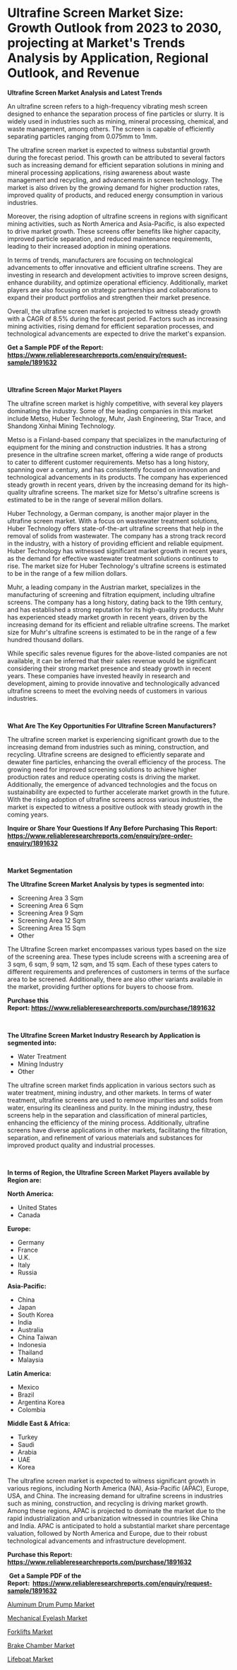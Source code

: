 <p><h1>Ultrafine Screen Market Size: Growth Outlook from 2023 to 2030, projecting at Market's Trends Analysis by Application, Regional Outlook, and Revenue</h1></p><p><strong>Ultrafine Screen Market Analysis and Latest Trends</strong></p>
<p><p>An ultrafine screen refers to a high-frequency vibrating mesh screen designed to enhance the separation process of fine particles or slurry. It is widely used in industries such as mining, mineral processing, chemical, and waste management, among others. The screen is capable of efficiently separating particles ranging from 0.075mm to 1mm.</p><p>The ultrafine screen market is expected to witness substantial growth during the forecast period. This growth can be attributed to several factors such as increasing demand for efficient separation solutions in mining and mineral processing applications, rising awareness about waste management and recycling, and advancements in screen technology. The market is also driven by the growing demand for higher production rates, improved quality of products, and reduced energy consumption in various industries.</p><p>Moreover, the rising adoption of ultrafine screens in regions with significant mining activities, such as North America and Asia-Pacific, is also expected to drive market growth. These screens offer benefits like higher capacity, improved particle separation, and reduced maintenance requirements, leading to their increased adoption in mining operations.</p><p>In terms of trends, manufacturers are focusing on technological advancements to offer innovative and efficient ultrafine screens. They are investing in research and development activities to improve screen designs, enhance durability, and optimize operational efficiency. Additionally, market players are also focusing on strategic partnerships and collaborations to expand their product portfolios and strengthen their market presence.</p><p>Overall, the ultrafine screen market is projected to witness steady growth with a CAGR of 8.5% during the forecast period. Factors such as increasing mining activities, rising demand for efficient separation processes, and technological advancements are expected to drive the market's expansion.</p></p>
<p><strong>Get a Sample PDF of the Report:&nbsp; <a href="https://www.reliableresearchreports.com/enquiry/request-sample/1891632">https://www.reliableresearchreports.com/enquiry/request-sample/1891632</a></strong></p>
<p>&nbsp;</p>
<p><strong>Ultrafine Screen Major Market Players</strong></p>
<p><p>The ultrafine screen market is highly competitive, with several key players dominating the industry. Some of the leading companies in this market include Metso, Huber Technology, Muhr, Jash Engineering, Star Trace, and Shandong Xinhai Mining Technology.</p><p>Metso is a Finland-based company that specializes in the manufacturing of equipment for the mining and construction industries. It has a strong presence in the ultrafine screen market, offering a wide range of products to cater to different customer requirements. Metso has a long history, spanning over a century, and has consistently focused on innovation and technological advancements in its products. The company has experienced steady growth in recent years, driven by the increasing demand for its high-quality ultrafine screens. The market size for Metso's ultrafine screens is estimated to be in the range of several million dollars.</p><p>Huber Technology, a German company, is another major player in the ultrafine screen market. With a focus on wastewater treatment solutions, Huber Technology offers state-of-the-art ultrafine screens that help in the removal of solids from wastewater. The company has a strong track record in the industry, with a history of providing efficient and reliable equipment. Huber Technology has witnessed significant market growth in recent years, as the demand for effective wastewater treatment solutions continues to rise. The market size for Huber Technology's ultrafine screens is estimated to be in the range of a few million dollars.</p><p>Muhr, a leading company in the Austrian market, specializes in the manufacturing of screening and filtration equipment, including ultrafine screens. The company has a long history, dating back to the 19th century, and has established a strong reputation for its high-quality products. Muhr has experienced steady market growth in recent years, driven by the increasing demand for its efficient and reliable ultrafine screens. The market size for Muhr's ultrafine screens is estimated to be in the range of a few hundred thousand dollars.</p><p>While specific sales revenue figures for the above-listed companies are not available, it can be inferred that their sales revenue would be significant considering their strong market presence and steady growth in recent years. These companies have invested heavily in research and development, aiming to provide innovative and technologically advanced ultrafine screens to meet the evolving needs of customers in various industries.</p></p>
<p>&nbsp;</p>
<p><strong>What Are The Key Opportunities For Ultrafine Screen Manufacturers?</strong></p>
<p><p>The ultrafine screen market is experiencing significant growth due to the increasing demand from industries such as mining, construction, and recycling. Ultrafine screens are designed to efficiently separate and dewater fine particles, enhancing the overall efficiency of the process. The growing need for improved screening solutions to achieve higher production rates and reduce operating costs is driving the market. Additionally, the emergence of advanced technologies and the focus on sustainability are expected to further accelerate market growth in the future. With the rising adoption of ultrafine screens across various industries, the market is expected to witness a positive outlook with steady growth in the coming years.</p></p>
<p><strong>Inquire or Share Your Questions If Any Before Purchasing This Report: <a href="https://www.reliableresearchreports.com/enquiry/pre-order-enquiry/1891632">https://www.reliableresearchreports.com/enquiry/pre-order-enquiry/1891632</a></strong></p>
<p>&nbsp;</p>
<p><strong>Market Segmentation</strong></p>
<p><strong>The Ultrafine Screen Market Analysis by types is segmented into:</strong></p>
<p><ul><li>Screening Area 3 Sqm</li><li>Screening Area 6 Sqm</li><li>Screening Area 9 Sqm</li><li>Screening Area 12 Sqm</li><li>Screening Area 15 Sqm</li><li>Other</li></ul></p>
<p><p>The Ultrafine Screen market encompasses various types based on the size of the screening area. These types include screens with a screening area of 3 sqm, 6 sqm, 9 sqm, 12 sqm, and 15 sqm. Each of these types caters to different requirements and preferences of customers in terms of the surface area to be screened. Additionally, there are also other variants available in the market, providing further options for buyers to choose from.</p></p>
<p><strong>Purchase this Report:&nbsp;<a href="https://www.reliableresearchreports.com/purchase/1891632">https://www.reliableresearchreports.com/purchase/1891632</a></strong></p>
<p>&nbsp;</p>
<p><strong>The Ultrafine Screen Market Industry Research by Application is segmented into:</strong></p>
<p><ul><li>Water Treatment</li><li>Mining Industry</li><li>Other</li></ul></p>
<p><p>The ultrafine screen market finds application in various sectors such as water treatment, mining industry, and other markets. In terms of water treatment, ultrafine screens are used to remove impurities and solids from water, ensuring its cleanliness and purity. In the mining industry, these screens help in the separation and classification of mineral particles, enhancing the efficiency of the mining process. Additionally, ultrafine screens have diverse applications in other markets, facilitating the filtration, separation, and refinement of various materials and substances for improved product quality and industrial processes.</p></p>
<p>&nbsp;</p>
<p><strong>In terms of Region, the Ultrafine Screen Market Players available by Region are:</strong></p>
<p>
    <p> <strong> North America: </strong>
        <ul>
            <li>United States</li>
            <li>Canada</li>
        </ul>
        </p> 
    <p> <strong> Europe: </strong>
        <ul>
            <li>Germany</li>
            <li>France</li>
            <li>U.K.</li>
            <li>Italy</li>
            <li>Russia</li>
        </ul>
        </p> 
    <p> <strong> Asia-Pacific: </strong>
        <ul>
            <li>China</li>
            <li>Japan</li>
            <li>South Korea</li>
            <li>India</li>
            <li>Australia</li>
            <li>China Taiwan</li>
            <li>Indonesia</li>
            <li>Thailand</li>
            <li>Malaysia</li>
        </ul>
        </p> 
    <p> <strong> Latin America: </strong>
        <ul>
            <li>Mexico</li>
            <li>Brazil</li>
            <li>Argentina Korea</li>
            <li>Colombia</li>
        </ul>
        </p> 
    <p> <strong> Middle East & Africa: </strong>
        <ul>
            <li>Turkey</li>
            <li>Saudi</li>
            <li>Arabia</li>
            <li>UAE</li>
            <li>Korea</li>
        </ul>
    </p>
    </p>
<p><p>The ultrafine screen market is expected to witness significant growth in various regions, including North America (NA), Asia-Pacific (APAC), Europe, USA, and China. The increasing demand for ultrafine screens in industries such as mining, construction, and recycling is driving market growth. Among these regions, APAC is projected to dominate the market due to the rapid industrialization and urbanization witnessed in countries like China and India. APAC is anticipated to hold a substantial market share percentage valuation, followed by North America and Europe, due to their robust technological advancements and infrastructure development.</p></p>
<p><strong>Purchase this Report: <a href="https://www.reliableresearchreports.com/purchase/1891632">https://www.reliableresearchreports.com/purchase/1891632</a></strong></p>
<p>&nbsp;<strong>Get a Sample PDF of the Report:&nbsp;&nbsp;<a href="https://www.reliableresearchreports.com/enquiry/request-sample/1891632">https://www.reliableresearchreports.com/enquiry/request-sample/1891632</a></strong></p>
<p><strong></strong></p>
<p><p><a href="https://github.com/abdelrhmankishk22/Market-Research-Report-List-1/blob/main/aluminum-drum-pump-market.md">Aluminum Drum Pump Market</a></p><p><a href="https://github.com/maliyahmorrow6654/Market-Research-Report-List-1/blob/main/mechanical-eyelash-market.md">Mechanical Eyelash Market</a></p><p><a href="https://medium.com/@hollymayert/forklifts-market-analysis-its-cagr-market-segmentation-and-global-industry-overview-acd302a9045d">Forklifts Market</a></p><p><a href="https://medium.com/@devyncasper/brake-chamber-market-analysis-its-cagr-market-segmentation-and-global-industry-overview-0583e0937040">Brake Chamber Market</a></p><p><a href="https://medium.com/@ulicesdoyle2023/lifeboat-market-competitive-analysis-market-trends-and-forecast-to-2030-f76776c84bff">Lifeboat Market</a></p></p>